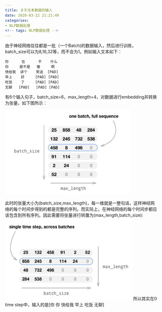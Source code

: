 ```yaml
---
title: 关于文本数据的输入
date: 2020-03-22 21:21:49
categories:
- NLP数据处理
<!-- tags: NLP数据处理 -->
---
```

由于神经网络往往都是一批（一个Batch)的数据输入，然后进行训练，batch_size可以为8,16,32等，而不会为1。例如输入文本如下：
```
你      在      干    什么 
你     是不是   傻     啊
快给我  讲个    笑话  [PAD]
早上    好     [PAD] [PAD]
吃饭    了     [PAD] [PAD]
无聊   [PAD]   [PAD] [PAD]
```
有6个输入句子，batch_size=6，max_length=4，对数据进行embedding并转换为张量，如下图所示：
![](322/original.jpg)
<!--more-->
此时的张量大小为(batch_size,max_length)，每一维就是一整句话，这样神经网络的每个时间步得到的都是完整的序列。而实际上，在神经网络的每个时间步都应该包含到所有序列。因此需要将张量进行转置为(max_length,batch_size):
![](322/after.jpg)
所以其实在0 time step中，输入的是[你 你 快给我 早上 吃饭 无聊]